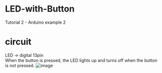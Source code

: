 # LED-with-Button
Tutorial 2 - Arduino example 2 

# circuit
LED -> digital 13pin \
When the button is pressed, the LED lights up and turns off when the button is not pressed. 
![image](https://user-images.githubusercontent.com/79436159/108667697-1ca4dd00-751d-11eb-90b3-79945ec1a951.png)
